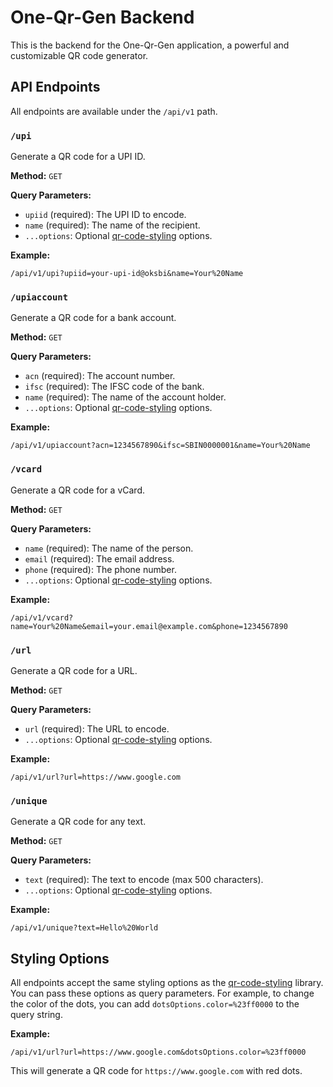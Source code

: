 # One-Qr-Gen Backend

This is the backend for the One-Qr-Gen application, a powerful and customizable QR code generator.

## API Endpoints

All endpoints are available under the `/api/v1` path.

### `/upi`

Generate a QR code for a UPI ID.

**Method:** `GET`

**Query Parameters:**

*   `upiid` (required): The UPI ID to encode.
*   `name` (required): The name of the recipient.
*   `...options`: Optional [qr-code-styling](https://github.com/kozakdenys/qr-code-styling) options.

**Example:**

```
/api/v1/upi?upiid=your-upi-id@oksbi&name=Your%20Name
```

### `/upiaccount`

Generate a QR code for a bank account.

**Method:** `GET`

**Query Parameters:**

*   `acn` (required): The account number.
*   `ifsc` (required): The IFSC code of the bank.
*   `name` (required): The name of the account holder.
*   `...options`: Optional [qr-code-styling](https://github.com/kozakdenys/qr-code-styling) options.

**Example:**

```
/api/v1/upiaccount?acn=1234567890&ifsc=SBIN0000001&name=Your%20Name
```

### `/vcard`

Generate a QR code for a vCard.

**Method:** `GET`

**Query Parameters:**

*   `name` (required): The name of the person.
*   `email` (required): The email address.
*   `phone` (required): The phone number.
*   `...options`: Optional [qr-code-styling](https://github.com/kozakdenys/qr-code-styling) options.

**Example:**

```
/api/v1/vcard?name=Your%20Name&email=your.email@example.com&phone=1234567890
```

### `/url`

Generate a QR code for a URL.

**Method:** `GET`

**Query Parameters:**

*   `url` (required): The URL to encode.
*   `...options`: Optional [qr-code-styling](https://github.com/kozakdenys/qr-code-styling) options.

**Example:**

```
/api/v1/url?url=https://www.google.com
```

### `/unique`

Generate a QR code for any text.

**Method:** `GET`

**Query Parameters:**

*   `text` (required): The text to encode (max 500 characters).
*   `...options`: Optional [qr-code-styling](https://github.com/kozakdenys/qr-code-styling) options.

**Example:**

```
/api/v1/unique?text=Hello%20World
```

## Styling Options

All endpoints accept the same styling options as the [qr-code-styling](https://github.com/kozakdenys/qr-code-styling) library. You can pass these options as query parameters. For example, to change the color of the dots, you can add `dotsOptions.color=%23ff0000` to the query string.

**Example:**

```
/api/v1/url?url=https://www.google.com&dotsOptions.color=%23ff0000
```

This will generate a QR code for `https://www.google.com` with red dots.
